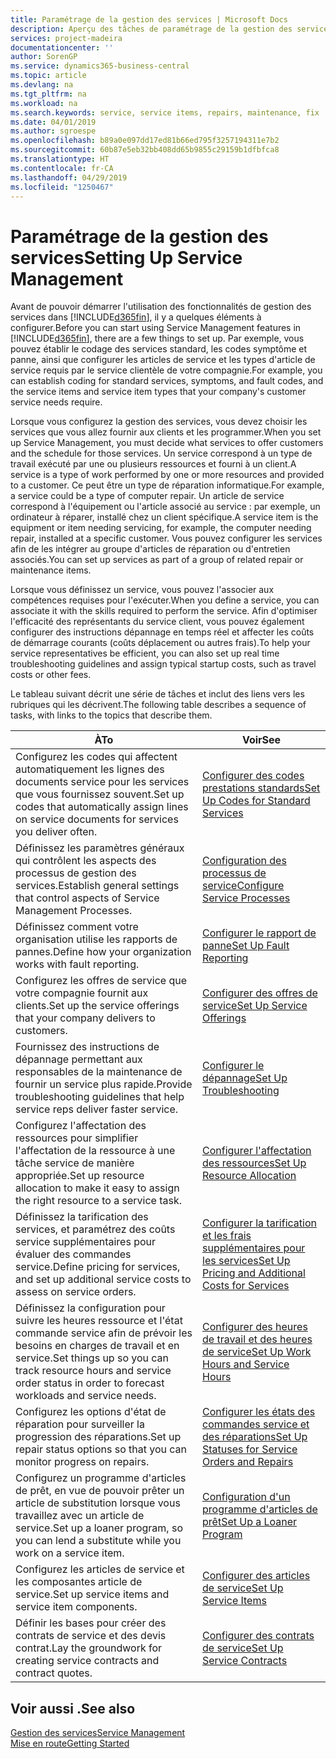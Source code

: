 ```yaml
---
title: Paramétrage de la gestion des services | Microsoft Docs
description: Aperçu des tâches de paramétrage de la gestion des services en fonction de la manière dont vos partenaires gère leurs services.
services: project-madeira
documentationcenter: ''
author: SorenGP
ms.service: dynamics365-business-central
ms.topic: article
ms.devlang: na
ms.tgt_pltfrm: na
ms.workload: na
ms.search.keywords: service, service items, repairs, maintenance, fix
ms.date: 04/01/2019
ms.author: sgroespe
ms.openlocfilehash: b89a0e097dd17ed81b66ed795f3257194311e7b2
ms.sourcegitcommit: 60b87e5eb32bb408dd65b9855c29159b1dfbfca8
ms.translationtype: HT
ms.contentlocale: fr-CA
ms.lasthandoff: 04/29/2019
ms.locfileid: "1250467"
---
```

# <a name="setting-up-service-management"></a><span data-ttu-id="a0253-103">Paramétrage de la gestion des services</span><span class="sxs-lookup"><span data-stu-id="a0253-103">Setting Up Service Management</span></span>
<span data-ttu-id="a0253-104">Avant de pouvoir démarrer l'utilisation des fonctionnalités de gestion des services dans [!INCLUDE[d365fin](includes/d365fin_md.md)], il y a quelques éléments à configurer.</span><span class="sxs-lookup"><span data-stu-id="a0253-104">Before you can start using Service Management features in [!INCLUDE[d365fin](includes/d365fin_md.md)], there are a few things to set up.</span></span> <span data-ttu-id="a0253-105">Par exemple, vous pouvez établir le codage des services standard, les codes symptôme et panne, ainsi que configurer les articles de service et les types d'article de service requis par le service clientèle de votre compagnie.</span><span class="sxs-lookup"><span data-stu-id="a0253-105">For example, you can establish coding for standard services, symptoms, and fault codes, and the service items and service item types that your company's customer service needs require.</span></span>  

<span data-ttu-id="a0253-106">Lorsque vous configurez la gestion des services, vous devez choisir les services que vous allez fournir aux clients et les programmer.</span><span class="sxs-lookup"><span data-stu-id="a0253-106">When you set up Service Management, you must decide what services to offer customers and the schedule for those services.</span></span> <span data-ttu-id="a0253-107">Un service correspond à un type de travail exécuté par une ou plusieurs ressources et fourni à un client.</span><span class="sxs-lookup"><span data-stu-id="a0253-107">A service is a type of work performed by one or more resources and provided to a customer.</span></span> <span data-ttu-id="a0253-108">Ce peut être un type de réparation informatique.</span><span class="sxs-lookup"><span data-stu-id="a0253-108">For example, a service could be a type of computer repair.</span></span> <span data-ttu-id="a0253-109">Un article de service correspond à l'équipement ou l'article associé au service : par exemple, un ordinateur à réparer, installé chez un client spécifique.</span><span class="sxs-lookup"><span data-stu-id="a0253-109">A service item is the equipment or item needing servicing, for example, the computer needing repair, installed at a specific customer.</span></span> <span data-ttu-id="a0253-110">Vous pouvez configurer les services afin de les intégrer au groupe d'articles de réparation ou d'entretien associés.</span><span class="sxs-lookup"><span data-stu-id="a0253-110">You can set up services as part of a group of related repair or maintenance items.</span></span>  
  
<span data-ttu-id="a0253-111">Lorsque vous définissez un service, vous pouvez l'associer aux compétences requises pour l'exécuter.</span><span class="sxs-lookup"><span data-stu-id="a0253-111">When you define a service, you can associate it with the skills required to perform the service.</span></span> <span data-ttu-id="a0253-112">Afin d'optimiser l'efficacité des représentants du service client, vous pouvez également configurer des instructions dépannage en temps réel et affecter les coûts de démarrage courants (coûts déplacement ou autres frais).</span><span class="sxs-lookup"><span data-stu-id="a0253-112">To help your service representatives be efficient, you can also set up real time troubleshooting guidelines and assign typical startup costs, such as travel costs or other fees.</span></span>  

<span data-ttu-id="a0253-113">Le tableau suivant décrit une série de tâches et inclut des liens vers les rubriques qui les décrivent.</span><span class="sxs-lookup"><span data-stu-id="a0253-113">The following table describes a sequence of tasks, with links to the topics that describe them.</span></span>  
  
| <span data-ttu-id="a0253-114">À</span><span class="sxs-lookup"><span data-stu-id="a0253-114">To</span></span> | <span data-ttu-id="a0253-115">Voir</span><span class="sxs-lookup"><span data-stu-id="a0253-115">See</span></span> |
| --- | --- |
| <span data-ttu-id="a0253-116">Configurez les codes qui affectent automatiquement les lignes des documents service pour les services que vous fournissez souvent.</span><span class="sxs-lookup"><span data-stu-id="a0253-116">Set up codes that automatically assign lines on service documents for services you deliver often.</span></span> |[<span data-ttu-id="a0253-117">Configurer des codes prestations standards</span><span class="sxs-lookup"><span data-stu-id="a0253-117">Set Up Codes for Standard Services</span></span>](service-how-setup-service-coding.md)|
| <span data-ttu-id="a0253-118">Définissez les paramètres généraux qui contrôlent les aspects des processus de gestion des services.</span><span class="sxs-lookup"><span data-stu-id="a0253-118">Establish general settings that control aspects of Service Management Processes.</span></span>|[<span data-ttu-id="a0253-119">Configuration des processus de service</span><span class="sxs-lookup"><span data-stu-id="a0253-119">Configure Service Processes</span></span>](service-setup-service-processes.md)|
| <span data-ttu-id="a0253-120">Définissez comment votre organisation utilise les rapports de pannes.</span><span class="sxs-lookup"><span data-stu-id="a0253-120">Define how your organization works with fault reporting.</span></span> |[<span data-ttu-id="a0253-121">Configurer le rapport de panne</span><span class="sxs-lookup"><span data-stu-id="a0253-121">Set Up Fault Reporting</span></span>](service-how-setup-fault-reporting.md) |
| <span data-ttu-id="a0253-122">Configurez les offres de service que votre compagnie fournit aux clients.</span><span class="sxs-lookup"><span data-stu-id="a0253-122">Set up the service offerings that your company delivers to customers.</span></span>|[<span data-ttu-id="a0253-123">Configurer des offres de service</span><span class="sxs-lookup"><span data-stu-id="a0253-123">Set Up Service Offerings</span></span>](service-how-setup-service-offerings.md)|
| <span data-ttu-id="a0253-124">Fournissez des instructions de dépannage permettant aux responsables de la maintenance de fournir un service plus rapide.</span><span class="sxs-lookup"><span data-stu-id="a0253-124">Provide troubleshooting guidelines that help service reps deliver faster service.</span></span> |[<span data-ttu-id="a0253-125">Configurer le dépannage</span><span class="sxs-lookup"><span data-stu-id="a0253-125">Set Up Troubleshooting</span></span>](service-how-setup-troubleshooting.md) |
| <span data-ttu-id="a0253-126">Configurez l'affectation des ressources pour simplifier l'affectation de la ressource à une tâche service de manière appropriée.</span><span class="sxs-lookup"><span data-stu-id="a0253-126">Set up resource allocation to make it easy to assign the right resource to a service task.</span></span> |[<span data-ttu-id="a0253-127">Configurer l'affectation des ressources</span><span class="sxs-lookup"><span data-stu-id="a0253-127">Set Up Resource Allocation</span></span>](service-how-setup-resource-allocation.md) |
| <span data-ttu-id="a0253-128">Définissez la tarification des services, et paramétrez des coûts service supplémentaires pour évaluer des commandes service.</span><span class="sxs-lookup"><span data-stu-id="a0253-128">Define pricing for services, and set up additional service costs to assess on service orders.</span></span> |[<span data-ttu-id="a0253-129">Configurer la tarification et les frais supplémentaires pour les services</span><span class="sxs-lookup"><span data-stu-id="a0253-129">Set Up Pricing and Additional Costs for Services</span></span>](service-how-setup-service-costs-pricing.md)|
| <span data-ttu-id="a0253-130">Définissez la configuration pour suivre les heures ressource et l'état commande service afin de prévoir les besoins en charges de travail et en service.</span><span class="sxs-lookup"><span data-stu-id="a0253-130">Set things up so you can track resource hours and service order status in order to forecast workloads and service needs.</span></span>|[<span data-ttu-id="a0253-131">Configurer des heures de travail et des heures de service</span><span class="sxs-lookup"><span data-stu-id="a0253-131">Set Up Work Hours and Service Hours</span></span>](service-how-setup-work-service-hours.md)|
| <span data-ttu-id="a0253-132">Configurez les options d'état de réparation pour surveiller la progression des réparations.</span><span class="sxs-lookup"><span data-stu-id="a0253-132">Set up repair status options so that you can monitor progress on repairs.</span></span> | [<span data-ttu-id="a0253-133">Configurer les états des commandes service et des réparations</span><span class="sxs-lookup"><span data-stu-id="a0253-133">Set Up Statuses for Service Orders and Repairs</span></span>](service-order-repair-status.md)|
| <span data-ttu-id="a0253-134">Configurez un programme d'articles de prêt, en vue de pouvoir prêter un article de substitution lorsque vous travaillez avec un article de service.</span><span class="sxs-lookup"><span data-stu-id="a0253-134">Set up a loaner program, so you can lend a substitute while you work on a service item.</span></span> |[<span data-ttu-id="a0253-135">Configuration d'un programme d'articles de prêt</span><span class="sxs-lookup"><span data-stu-id="a0253-135">Set Up a Loaner Program</span></span>](service-how-setup-loaner-program.md) |
| <span data-ttu-id="a0253-136">Configurez les articles de service et les composantes article de service.</span><span class="sxs-lookup"><span data-stu-id="a0253-136">Set up service items and service item components.</span></span> |[<span data-ttu-id="a0253-137">Configurer des articles de service</span><span class="sxs-lookup"><span data-stu-id="a0253-137">Set Up Service Items</span></span>](service-how-setup-service-items.md) |
| <span data-ttu-id="a0253-138">Définir les bases pour créer des contrats de service et des devis contrat.</span><span class="sxs-lookup"><span data-stu-id="a0253-138">Lay the groundwork for creating service contracts and contract quotes.</span></span> |[<span data-ttu-id="a0253-139">Configurer des contrats de service</span><span class="sxs-lookup"><span data-stu-id="a0253-139">Set Up Service Contracts</span></span>](service-how-setup-service-contracts.md) |

## <a name="see-also"></a><span data-ttu-id="a0253-140">Voir aussi .</span><span class="sxs-lookup"><span data-stu-id="a0253-140">See also</span></span>
[<span data-ttu-id="a0253-141">Gestion des services</span><span class="sxs-lookup"><span data-stu-id="a0253-141">Service Management</span></span>](service-service.md)  
[<span data-ttu-id="a0253-142">Mise en route</span><span class="sxs-lookup"><span data-stu-id="a0253-142">Getting Started</span></span>](product-get-started.md)  
